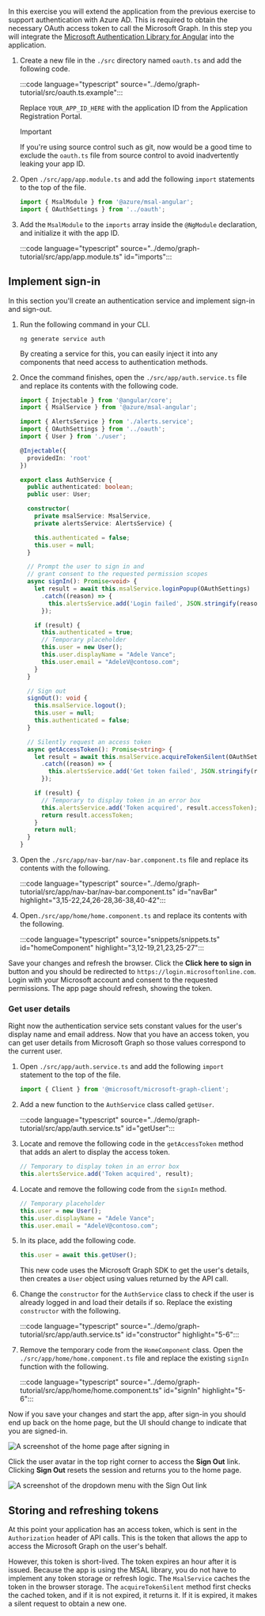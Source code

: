<!-- markdownlint-disable MD002 MD041 -->

In this exercise you will extend the application from the previous exercise to support authentication with Azure AD. This is required to obtain the necessary OAuth access token to call the Microsoft Graph. In this step you will integrate the [Microsoft Authentication Library for Angular](https://github.com/AzureAD/microsoft-authentication-library-for-js/blob/dev/lib/msal-angular/README.md) into the application.

1. Create a new file in the `./src` directory named `oauth.ts` and add the following code.

    :::code language="typescript" source="../demo/graph-tutorial/src/oauth.ts.example":::

    Replace `YOUR_APP_ID_HERE` with the application ID from the Application Registration Portal.

    > [!IMPORTANT]
    > If you're using source control such as git, now would be a good time to exclude the `oauth.ts` file from source control to avoid inadvertently leaking your app ID.

1. Open `./src/app/app.module.ts` and add the following `import` statements to the top of the file.

    ```TypeScript
    import { MsalModule } from '@azure/msal-angular';
    import { OAuthSettings } from '../oauth';
    ```

1. Add the `MsalModule` to the `imports` array inside the `@NgModule` declaration, and initialize it with the app ID.

    :::code language="typescript" source="../demo/graph-tutorial/src/app/app.module.ts" id="imports":::

## Implement sign-in

In this section you'll create an authentication service and implement sign-in and sign-out.

1. Run the following command in your CLI.

    ```Shell
    ng generate service auth
    ```

    By creating a service for this, you can easily inject it into any components that need access to authentication methods.

1. Once the command finishes, open the `./src/app/auth.service.ts` file and replace its contents with the following code.

    ```TypeScript
    import { Injectable } from '@angular/core';
    import { MsalService } from '@azure/msal-angular';

    import { AlertsService } from './alerts.service';
    import { OAuthSettings } from '../oauth';
    import { User } from './user';

    @Injectable({
      providedIn: 'root'
    })

    export class AuthService {
      public authenticated: boolean;
      public user: User;

      constructor(
        private msalService: MsalService,
        private alertsService: AlertsService) {

        this.authenticated = false;
        this.user = null;
      }

      // Prompt the user to sign in and
      // grant consent to the requested permission scopes
      async signIn(): Promise<void> {
        let result = await this.msalService.loginPopup(OAuthSettings)
          .catch((reason) => {
            this.alertsService.add('Login failed', JSON.stringify(reason, null, 2));
          });

        if (result) {
          this.authenticated = true;
          // Temporary placeholder
          this.user = new User();
          this.user.displayName = "Adele Vance";
          this.user.email = "AdeleV@contoso.com";
        }
      }

      // Sign out
      signOut(): void {
        this.msalService.logout();
        this.user = null;
        this.authenticated = false;
      }

      // Silently request an access token
      async getAccessToken(): Promise<string> {
        let result = await this.msalService.acquireTokenSilent(OAuthSettings)
          .catch((reason) => {
            this.alertsService.add('Get token failed', JSON.stringify(reason, null, 2));
          });

        if (result) {
          // Temporary to display token in an error box
          this.alertsService.add('Token acquired', result.accessToken);
          return result.accessToken;
        }
        return null;
      }
    }
    ```

1. Open the `./src/app/nav-bar/nav-bar.component.ts` file and replace its contents with the following.

    :::code language="typescript" source="../demo/graph-tutorial/src/app/nav-bar/nav-bar.component.ts" id="navBar" highlight="3,15-22,24,26-28,36-38,40-42":::

1. Open`./src/app/home/home.component.ts` and replace its contents with the following.

    :::code language="typescript" source="snippets/snippets.ts" id="homeComponent" highlight="3,12-19,21,23,25-27":::

Save your changes and refresh the browser. Click the **Click here to sign in** button and you should be redirected to `https://login.microsoftonline.com`. Login with your Microsoft account and consent to the requested permissions. The app page should refresh, showing the token.

### Get user details

Right now the authentication service sets constant values for the user's display name and email address. Now that you have an access token, you can get user details from Microsoft Graph so those values correspond to the current user.

1. Open `./src/app/auth.service.ts` and add the following `import` statement to the top of the file.

    ```TypeScript
    import { Client } from '@microsoft/microsoft-graph-client';
    ```

1. Add a new function to the `AuthService` class called `getUser`.

    :::code language="typescript" source="../demo/graph-tutorial/src/app/auth.service.ts" id="getUser":::

1. Locate and remove the following code in the `getAccessToken` method that adds an alert to display the access token.

    ```TypeScript
    // Temporary to display token in an error box
    this.alertsService.add('Token acquired', result);
    ```

1. Locate and remove the following code from the `signIn` method.

    ```TypeScript
    // Temporary placeholder
    this.user = new User();
    this.user.displayName = "Adele Vance";
    this.user.email = "AdeleV@contoso.com";
    ```

1. In its place, add the following code.

    ```TypeScript
    this.user = await this.getUser();
    ```

    This new code uses the Microsoft Graph SDK to get the user's details, then creates a `User` object using values returned by the API call.

1. Change the `constructor` for the `AuthService` class to check if the user is already logged in and load their details if so. Replace the existing `constructor` with the following.

    :::code language="typescript" source="../demo/graph-tutorial/src/app/auth.service.ts" id="constructor" highlight="5-6":::

1. Remove the temporary code from the `HomeComponent` class. Open the `./src/app/home/home.component.ts` file and replace the existing `signIn` function with the following.

    :::code language="typescript" source="../demo/graph-tutorial/src/app/home/home.component.ts" id="signIn" highlight="5-6":::

Now if you save your changes and start the app, after sign-in you should end up back on the home page, but the UI should change to indicate that you are signed-in.

![A screenshot of the home page after signing in](./images/add-aad-auth-01.png)

Click the user avatar in the top right corner to access the **Sign Out** link. Clicking **Sign Out** resets the session and returns you to the home page.

![A screenshot of the dropdown menu with the Sign Out link](./images/add-aad-auth-02.png)

## Storing and refreshing tokens

At this point your application has an access token, which is sent in the `Authorization` header of API calls. This is the token that allows the app to access the Microsoft Graph on the user's behalf.

However, this token is short-lived. The token expires an hour after it is issued. Because the app is using the MSAL library, you do not have to implement any token storage or refresh logic. The `MsalService` caches the token in the browser storage. The `acquireTokenSilent` method first checks the cached token, and if it is not expired, it returns it. If it is expired, it makes a silent request to obtain a new one.
